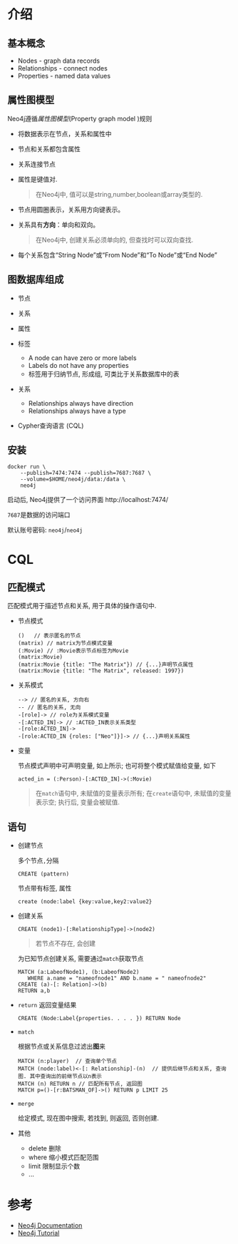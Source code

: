 # 介绍

## 基本概念

* Nodes - graph data records
* Relationships - connect nodes
* Properties - named data values

## 属性图模型

Neo4j遵循*属性图模型*(Property graph model )规则

* 将数据表示在节点，关系和属性中

* 节点和关系都包含属性

* 关系连接节点

* 属性是键值对.

  > 在Neo4j中, 值可以是string,number,boolean或array类型的.

* 节点用圆圈表示，关系用方向键表示。 

* 关系具有**方向**：单向和双向。 

  > 在Neo4j中, 创建关系必须单向的, 但查找时可以双向查找.

* 每个关系包含“String Node”或“From Node”和“To Node”或“End Node” 

## 图数据库组成

* 节点
* 关系
* 属性

* 标签
  * A node can have zero or more labels
  * Labels do not have any properties
  * 标签用于归纳节点, 形成组, 可类比于关系数据库中的表
* 关系
  * Relationships always have direction
  * Relationships always have a type
* Cypher查询语言 (CQL)

## 安装

```shell
docker run \
    --publish=7474:7474 --publish=7687:7687 \
    --volume=$HOME/neo4j/data:/data \
    neo4j
```

启动后, Neo4j提供了一个访问界面 http://localhost:7474/  

`7687`是数据的访问端口

默认账号密码: `neo4j`/`neo4j`

# CQL

## 匹配模式

匹配模式用于描述节点和关系, 用于具体的操作语句中.

* 节点模式

  ```CQL
  ()   // 表示匿名的节点
  (matrix) // matrix为节点模式变量 
  (:Movie) // :Movie表示节点标签为Movie
  (matrix:Movie)
  (matrix:Movie {title: "The Matrix"}) // {...}声明节点属性
  (matrix:Movie {title: "The Matrix", released: 1997})
  ```

* 关系模式

  ```CQL
  --> // 匿名的关系, 方向右
  -- // 匿名的关系, 无向
  -[role]-> // role为关系模式变量
  -[:ACTED_IN]-> // :ACTED_IN表示关系类型
  -[role:ACTED_IN]->
  -[role:ACTED_IN {roles: ["Neo"]}]-> // {...}声明关系属性
  ```

* 变量

  节点模式声明中可声明变量, 如上所示; 也可将整个模式赋值给变量, 如下

  ```
  acted_in = (:Person)-[:ACTED_IN]->(:Movie)
  ```
  
  > 在`match`语句中, 未赋值的变量表示所有; 在`create`语句中, 未赋值的变量表示空; 执行后, 变量会被赋值.

## 语句

* 创建节点

  多个节点`,`分隔

  ```CQL
  CREATE (pattern)
  ```

  节点带有标签, 属性

  ```cql
  create (node:label {key:value,key2:value2}
  ```

* 创建关系

  ```cql
  CREATE (node1)-[:RelationshipType]->(node2) 
  ```

  > 若节点不存在, 会创建

  为已知节点创建关系, 需要通过`match`获取节点

  ```cql
  MATCH (a:LabeofNode1), (b:LabeofNode2) 
     WHERE a.name = "nameofnode1" AND b.name = " nameofnode2" 
  CREATE (a)-[: Relation]->(b) 
  RETURN a,b 
  ```

* `return` 返回变量结果

  ```cql
  CREATE (Node:Label{properties. . . . }) RETURN Node 
  ```

* `match`

  根据节点或关系信息过滤出**图**来

  ```cql
  MATCH (n:player)  // 查询单个节点
  MATCH (node:label)<-[: Relationship]-(n)  // 提供后继节点和关系, 查询图. 其中查询出的前继节点以n表示
  MATCH (n) RETURN n // 匹配所有节点, 返回图
  MATCH p=()-[r:BATSMAN_OF]->() RETURN p LIMIT 25
  ```

* `merge`

  给定模式, 现在图中搜索, 若找到, 则返回, 否则创建.

* 其他

  * delete 删除
  * where 缩小模式匹配范围
  * limit 限制显示个数
  * ...

# 参考

* [Neo4j Documentation](https://neo4j.com/docs/)
* [Neo4j Tutorial](https://www.tutorialspoint.com/neo4j/index.htm)